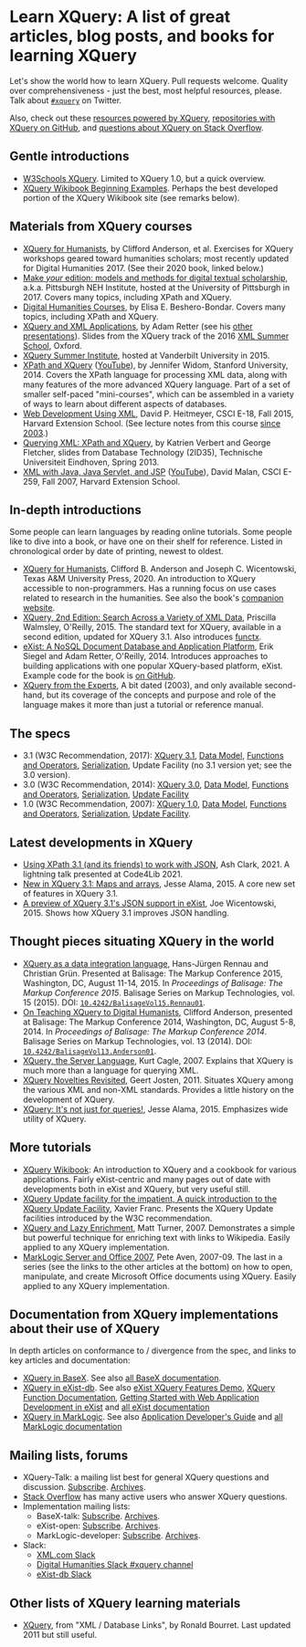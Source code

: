 # Learn XQuery: A list of great articles, blog posts, and books for learning XQuery

Let's show the world how to learn XQuery. Pull requests welcome. Quality over comprehensiveness - just the best, most helpful resources, please. Talk about [`#xquery`](https://twitter.com/search?q=xquery) on Twitter. 

Also, check out these [resources powered by XQuery](https://github.com/joewiz/xquerypower), [repositories with XQuery on GitHub](https://github.com/search?utf8=%E2%9C%93&q=language%3AXQuery&type=Repositories&ref=searchresults), and [questions about XQuery on Stack Overflow](https://stackoverflow.com/questions/tagged/xquery). 

## Gentle introductions

- [W3Schools XQuery](https://www.w3schools.com/xml/xquery_intro.asp). Limited to XQuery 1.0, but a quick overview.
- [XQuery Wikibook Beginning Examples](https://en.wikibooks.org/wiki/XQuery#Beginning_Examples). Perhaps the best developed portion of the XQuery Wikibook site (see remarks below).

## Materials from XQuery courses

- [XQuery for Humanists](https://github.com/CliffordAnderson/XQuery4Humanists), by Clifford Anderson, et al. Exercises for XQuery workshops geared toward humanities scholars; most recently updated for Digital Humanities 2017. (See their 2020 book, linked below.)
- [Make *your* edition: models and methods for digital textual scholarship](https://pittsburgh-neh-institute.github.io/Institute-Materials-2017/), a.k.a. Pittsburgh NEH Institute, hosted at the University of Pittsburgh in 2017. Covers many topics, including XPath and XQuery.
- [Digital Humanities Courses](https://newtfire.org/courses/dh/), by Elisa E. Beshero-Bondar. Covers many topics, including XPath and XQuery.
- [XQuery and XML Applications](https://www.adamretter.org.uk/presentations/xquery-and-xml-applications_xml-summer-school_oxford_20160915.pdf), by Adam Retter (see his [other presentations](https://www.adamretter.org.uk/presentations.xml)). Slides from the XQuery track of the 2016 [XML Summer School](https://xmlsummerschool.com/), Oxford.
- [XQuery Summer Institute](http://xqueryinstitute.org/), hosted at Vanderbilt University in 2015.
- [XPath and XQuery](https://lagunita.stanford.edu/courses/DB/XPath/SelfPaced/about) ([YouTube](https://www.youtube.com/watch?v=LeD6vMK-znY&list=PL3D8fVsfHcA8l2CTTwCMH9D_JFlYosLFa)), by Jennifer Widom, Stanford University, 2014. Covers the XPath language for processing XML data, along with many features of the more advanced XQuery language. Part of a set of smaller self-paced "mini-courses", which can be assembled in a variety of ways to learn about different aspects of databases.
- [Web Development Using XML](https://web.archive.org/web/20160125184720/http://cscie18.dce.harvard.edu/lecture_notes/2015/), David P. Heitmeyer, CSCI E-18, Fall 2015, Harvard Extension School. (See lecture notes from this course [since 2003](https://web.archive.org/web/*/http://cscie18.dce.harvard.edu/lecture_notes*).)
- [Querying XML: XPath and XQuery](https://www.slideshare.net/kverbert/xml-parta), by Katrien Verbert and George Fletcher, slides from Database Technology (2ID35), Technische Universiteit Eindhoven, Spring 2013. 
- [XML with Java, Java Servlet, and JSP](https://web.archive.org/web/20210623094651/http://cs259.tv/2007/fall/) ([YouTube](https://www.youtube.com/user/cscie259)), David Malan, CSCI E-259, Fall 2007, Harvard Extension School.

## In-depth introductions

Some people can learn languages by reading online tutorials. Some people like to dive into a book, or have one on their shelf for reference. Listed in chronological order by date of printing, newest to oldest.

- [XQuery for Humanists](https://www.tamupress.com/book/9781623498290/xquery-for-humanists/), Clifford B. Anderson and Joseph C. Wicentowski, Texas A&M University Press, 2020. An introduction to XQuery accessible to non-programmers. Has a running focus on use cases related to research in the humanities. See also the book's [companion website](https://xquery.forhumanists.org). 
- [XQuery, 2nd Edition: Search Across a Variety of XML Data](https://www.oreilly.com/library/view/xquery-2nd-edition/9781491915080/), Priscilla Walmsley, O'Reilly, 2015. The standard text for XQuery, available in a second edition, updated for XQuery 3.1. Also introduces [functx](http://www.xqueryfunctions.com/). 
- [eXist: A NoSQL Document Database and Application Platform](https://www.oreilly.com/library/view/exist/9781449337094/), Erik Siegel and Adam Retter, O'Reilly, 2014. Introduces approaches to building applications with one popular XQuery-based platform, eXist. Example code for the book is [on GitHub](https://github.com/eXist-book/book-code).
- [XQuery from the Experts](https://www.amazon.com/dp/0321180607), A bit dated (2003), and only available second-hand, but its coverage of the concepts and purpose and role of the language makes it more than just a tutorial or reference manual.

## The specs

- 3.1 (W3C Recommendation, 2017): [XQuery 3.1](https://www.w3.org/TR/xquery-31/), [Data Model](https://www.w3.org/TR/xpath-datamodel-31/), [Functions and Operators](https://www.w3.org/TR/xpath-functions-31/), [Serialization](https://www.w3.org/TR/xslt-xquery-serialization-31/), Update Facility (no 3.1 version yet; see the 3.0 version).
- 3.0 (W3C Recommendation, 2014): [XQuery 3.0](https://www.w3.org/TR/xquery-30/), [Data Model](https://www.w3.org/TR/xpath-datamodel-30/), [Functions and Operators](https://www.w3.org/TR/xpath-functions-30/), [Serialization](https://www.w3.org/TR/xslt-xquery-serialization-3/), [Update Facility](https://www.w3.org/TR/xquery-update-30/)
- 1.0 (W3C Recommendation, 2007): [XQuery 1.0](https://www.w3.org/TR/xquery/), [Data Model](https://www.w3.org/TR/xpath-datamodel/), [Functions and Operators](https://www.w3.org/TR/xquery-operators/), [Serialization](https://www.w3.org/TR/xslt-xquery-serialization/), [Update Facility](https://www.w3.org/TR/2011/REC-xquery-update-10-20110317/).

## Latest developments in XQuery

- [Using XPath 3.1 (and its friends) to work with JSON](https://github.com/amclark42/code4lib_xpath-to-work-with-json), Ash Clark, 2021. A lightning talk presented at Code4Lib 2021. 
- [New in XQuery 3.1: Maps and arrays](https://web.archive.org/web/20150525174523/http://goxrxyourself.com/2015/04/13/new-in-xquery-3-1-maps-and-arrays/), Jesse Alama, 2015. A core new set of features in XQuery 3.1.
- [A preview of XQuery 3.1's JSON support in eXist](http://joewiz.org/2015/01/18/a-preview-of-xquery-3.1s-json-support-in-exist/), Joe Wicentowski, 2015. Shows how XQuery 3.1 improves JSON handling.

## Thought pieces situating XQuery in the world

- [XQuery as a data integration language](https://www.balisage.net/Proceedings/vol15/html/Rennau01/BalisageVol15-Rennau01.html), Hans-Jürgen Rennau and Christian Grün. Presented at Balisage: The Markup Conference 2015, Washington, DC, August 11-14, 2015. In _Proceedings of Balisage: The Markup Conference 2015_. Balisage Series on Markup Technologies, vol. 15 (2015). DOI: [`10.4242/BalisageVol15.Rennau01`](https://doi.org/10.4242/BalisageVol15.Rennau01).
- [On Teaching XQuery to Digital Humanists](https://www.balisage.net/Proceedings/vol13/print/Anderson01/BalisageVol13-Anderson01.html), Clifford Anderson, presented at Balisage: The Markup Conference 2014, Washington, DC, August 5-8, 2014. In _Proceedings of Balisage: The Markup Conference 2014_. Balisage Series on Markup Technologies, vol. 13 (2014). DOI: [`10.4242/BalisageVol13.Anderson01`](https://doi.org/10.4242/BalisageVol13.Anderson01).
- [XQuery, the Server Language](https://www.xml.com/pub/a/2007/06/01/xquery-the-server-language.html), Kurt Cagle, 2007. Explains that XQuery is much more than a language for querying XML.
- [XQuery Novelties Revisited](https://grtjn.blogspot.com/2011/10/xquery-novelties-revisited.html), Geert Josten, 2011. Situates XQuery among the various XML and non-XML standards. Provides a little history on the development of XQuery.
- [XQuery: It's not just for queries!](https://web.archive.org/web/20150531205445/http://goxrxyourself.com/2015/04/29/xquery-its-not-just-for-queries/), Jesse Alama, 2015. Emphasizes wide utility of XQuery.

## More tutorials

- [XQuery Wikibook](https://en.wikibooks.org/wiki/XQuery): An introduction to XQuery and a cookbook for various applications. Fairly eXist-centric and many pages out of date with developments both in eXist and XQuery, but very useful still.
- [XQuery Update facility for the impatient, A quick introduction to the XQuery Update Facility](https://www.xmlmind.com/tutorials/XQueryUpdate/index.html), Xavier Franc. Presents the XQuery Update facilities introduced by the W3C recommendation.
- [XQuery and Lazy Enrichment](https://xquery.typepad.com/xquery/2007/08/xquery-and-lazy.html), Matt Turner, 2007. Demonstrates a simple but powerful technique for enriching text with links to Wikipedia. Easily applied to any XQuery implementation.
- [MarkLogic Server and Office 2007](https://web.archive.org/web/20180625204901/http://developer.marklogic.com/blog/smallchanges/2009-01-22), Pete Aven, 2007-09. The last in a series (see the links to the other articles at the bottom) on how to open, manipulate, and create Microsoft Office documents using XQuery. Easily applied to any XQuery implementation.

## Documentation from XQuery implementations about their use of XQuery

In depth articles on conformance to / divergence from the spec, and links to key articles and documentation:

- [XQuery in BaseX](https://docs.basex.org/wiki/XQuery). See also [all BaseX documentation](https://docs.basex.org/wiki/Main_Page).
- [XQuery in eXist-db](https://exist-db.org/exist/apps/doc/xquery.xml). See also [eXist XQuery Features Demo](https://exist-db.org/exist/apps/demo/index.html), [XQuery Function Documentation](https://exist-db.org/exist/apps/fundocs/index.html), [Getting Started with Web Application Development in eXist](https://exist-db.org/exist/apps/doc/development-starter) and [all eXist documentation](https://exist-db.org/exist/apps/doc/) 
- [XQuery in MarkLogic](https://docs.marklogic.com/guide/xquery). See also [Application Developer's Guide](https://docs.marklogic.com/guide/app-dev) and [all MarkLogic documentation](https://docs.marklogic.com/)

## Mailing lists, forums

- XQuery-Talk: a mailing list best for general XQuery questions and discussion. [Subscribe](https://x-query.com/mailman/listinfo/talk). [Archives](https://x-query.markmail.org/).
- [Stack Overflow](https://stackoverflow.com/questions/tagged/xquery) has many active users who answer XQuery questions.
- Implementation mailing lists: 
    - BaseX-talk: [Subscribe](https://mailman.uni-konstanz.de/mailman/listinfo/basex-talk). [Archives](https://mailman.uni-konstanz.de/pipermail/basex-talk/).
    - eXist-open: [Subscribe](https://lists.sourceforge.net/lists/listinfo/exist-open). [Archives](https://exist-open.markmail.org/).
    - MarkLogic-developer: [Subscribe](https://developer.marklogic.com/mailman/listinfo/general). [Archives](https://marklogic.markmail.org/).
- Slack:
    - [XML.com Slack](https://www.xml.com/news/2020-04-slack-workspace-for-the-xml-community/)
    - [Digital Humanities Slack #xquery channel](https://literaturegeek.com/2016/07/06/digital-humanities-slack-community-design)
    - [eXist-db Slack](https://join.slack.com/t/exist-db/shared_invite/enQtNjQ4MzUyNTE4MDY3LWNkYjZjMmZkNWQ5MDBjODQ3OTljNjMyODkwNmY1MzQwNjUwZjMzZTY1MGJkMjY5NDFhOWZjMDZiMDdhMzY4NGY)

## Other lists of XQuery learning materials

- [XQuery](http://www.rpbourret.com/xml/XMLDBLinks.htm#XQuery), from "XML / Database Links", by Ronald Bourret. Last updated 2011 but still useful.
